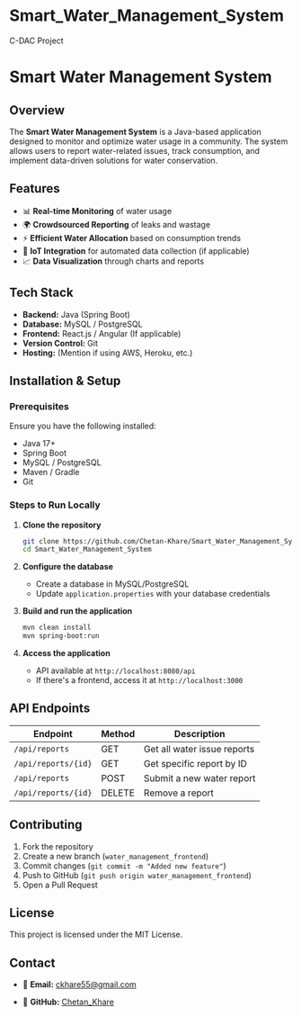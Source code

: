 # Smart_Water_Management_System
C-DAC Project
# **Smart Water Management System**

## **Overview**
The **Smart Water Management System** is a Java-based application designed to monitor and optimize water usage in a community. The system allows users to report water-related issues, track consumption, and implement data-driven solutions for water conservation.

## **Features**
- 📊 **Real-time Monitoring** of water usage  
- 🌍 **Crowdsourced Reporting** of leaks and wastage  
- ⚡ **Efficient Water Allocation** based on consumption trends  
- 📡 **IoT Integration** for automated data collection (if applicable)  
- 📈 **Data Visualization** through charts and reports  

## **Tech Stack**
- **Backend:** Java (Spring Boot)  
- **Database:** MySQL / PostgreSQL  
- **Frontend:** React.js / Angular (If applicable)  
- **Version Control:** Git  
- **Hosting:** (Mention if using AWS, Heroku, etc.)  

## **Installation & Setup**
### Prerequisites
Ensure you have the following installed:
- Java 17+  
- Spring Boot  
- MySQL / PostgreSQL  
- Maven / Gradle  
- Git  

### Steps to Run Locally
1. **Clone the repository**  
   ```bash
   git clone https://github.com/Chetan-Khare/Smart_Water_Management_System.git
   cd Smart_Water_Management_System
   ```

2. **Configure the database**  
   - Create a database in MySQL/PostgreSQL  
   - Update `application.properties` with your database credentials  

3. **Build and run the application**  
   ```bash
   mvn clean install
   mvn spring-boot:run
   ```

4. **Access the application**  
   - API available at `http://localhost:8080/api`  
   - If there's a frontend, access it at `http://localhost:3000`

## **API Endpoints**
| Endpoint                 | Method | Description                  |
|--------------------------|--------|------------------------------|
| `/api/reports`           | GET    | Get all water issue reports |
| `/api/reports/{id}`      | GET    | Get specific report by ID   |
| `/api/reports`           | POST   | Submit a new water report   |
| `/api/reports/{id}`      | DELETE | Remove a report             |

## **Contributing**
1. Fork the repository  
2. Create a new branch (`water_management_frontend`)  
3. Commit changes (`git commit -m "Added new feature"`)  
4. Push to GitHub (`git push origin water_management_frontend`)  
5. Open a Pull Request  

## **License**
This project is licensed under the MIT License.

## **Contact**
- 📧 **Email:** ckhare55@gmail.com  

- 🐙 **GitHub:** [Chetan_Khare](https://github.com/Chetan-Khare)  

